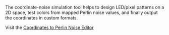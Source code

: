 The coordinate-noise simulation tool helps to design LED/pixel patterns on a 2D space, test colors from mapped Perlin noise values, and finally output the coordinates in custom formats.

Visit the [Coordinates to Perlin Noise Editor](https://pacocroket.github.io/coord-noise-simulation/)
